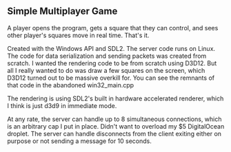 ## Simple Multiplayer Game
A player opens the program, gets a square that they can control, and sees other player's squares move in real time.
That's it.


Created with the Windows API and SDL2. The server code runs on Linux.
The code for data serialization and sending packets was created from scratch.
I wanted the rendering code to be from scratch using D3D12. But all I really wanted to do was draw a few squares on the screen, which D3D12 turned out to be massive overkill for. You can see the remnants of that code in the abandoned win32_main.cpp

The rendering is using SDL2's built in hardware accelerated renderer, which I think is just d3d9 in immediate mode.

At any rate, the server can handle up to 8 simultaneous connections, which is an arbitrary cap I put in place. Didn't want to overload my $5 DigitalOcean droplet. The server can handle disconnects from the client exiting either on purpose or not sending a message for 10 seconds.